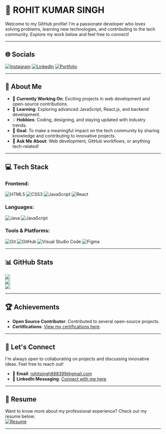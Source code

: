 # 🌟 **ROHIT KUMAR SINGH** 

Welcome to my GitHub profile! I'm a passionate developer who loves solving problems, learning new technologies, and contributing to the tech community. Explore my work below and feel free to connect!

---

## 🌐 **Socials**
[![Instagram](https://img.shields.io/badge/Instagram-%23E4405F.svg?logo=Instagram&logoColor=white)](https://www.instagram.com/realrohitsingh18/) 
[![LinkedIn](https://img.shields.io/badge/LinkedIn-%230077B5.svg?logo=linkedin&logoColor=white)](https://www.linkedin.com/in/realrohitsingh/) 
[![Portfolio](https://img.shields.io/badge/Portfolio-%23171717.svg?logo=github&logoColor=white)](https://github.com/realrohitsingh/realrohitsingh)

---

## 💫 **About Me**
- 🔭 **Currently Working On**: Exciting projects in web development and open-source contributions.
- 🌱 **Learning**: Exploring advanced JavaScript, React.js, and backend development.
- 💡 **Hobbies**: Coding, designing, and staying updated with industry trends. 
- 🎯 **Goal**: To make a meaningful impact on the tech community by sharing knowledge and contributing to innovative projects.
- 💬 **Ask Me About**: Web development, GitHub workflows, or anything tech-related!

---

## 💻 **Tech Stack**
### Frontend:
![HTML5](https://img.shields.io/badge/HTML5-%23E34F26.svg?logo=html5&logoColor=white)
![CSS3](https://img.shields.io/badge/CSS3-%231572B6.svg?logo=css3&logoColor=white)
![JavaScript](https://img.shields.io/badge/JavaScript-%23F7DF1E.svg?logo=javascript&logoColor=black)
![React](https://img.shields.io/badge/React-%2320232A.svg?logo=react&logoColor=%2361DAFB)

### Languages:
![Java](https://img.shields.io/badge/Java-%23ED8B00.svg?logo=java&logoColor=white)
![JavaScript](https://img.shields.io/badge/JavaScript-%23F7DF1E.svg?logo=javascript&logoColor=black)

### Tools & Platforms:
![Git](https://img.shields.io/badge/Git-%23F05033.svg?logo=git&logoColor=white)
![GitHub](https://img.shields.io/badge/GitHub-%23181717.svg?logo=github&logoColor=white)
![Visual Studio Code](https://img.shields.io/badge/VS%20Code-%23007ACC.svg?logo=visual-studio-code&logoColor=white)
![Figma](https://img.shields.io/badge/Figma-%23F24E1E.svg?logo=figma&logoColor=white)

---

## 📊 **GitHub Stats**
![](https://github-readme-stats.vercel.app/api?username=realrohitsingh&theme=dark&hide_border=false&include_all_commits=false&count_private=false)
<br/>
![](https://nirzak-streak-stats.vercel.app/?user=realrohitsingh&theme=dark&hide_border=false)
<br/>
![](https://github-readme-stats.vercel.app/api/top-langs/?username=realrohitsingh&theme=dark&hide_border=false&include_all_commits=false&count_private=false&layout=compact)

---

## 🏆 **Achievements**
- **Open Source Contributor**: Contributed to several open-source projects.
- **Certifications**: [View my certifications here](#).

---

## 🤝 **Let's Connect**
I'm always open to collaborating on projects and discussing innovative ideas. Feel free to reach out!

- 📧 **Email**: rohitsingh888399@gmail.com
- 💬 **LinkedIn Messaging**: [Connect with me here](https://www.linkedin.com/in/rohit-singh-b10374189/)

---

## 📄 **Resume**
Want to know more about my professional experience? Check out my resume below:  
[![Resume](https://img.shields.io/badge/Resume-Click%20Here-%23171717.svg?logo=google-drive&logoColor=white)](https://drive.google.com/file/d/1AXPQEW2Mo0k8cjJmzvYGvIY3Y1o4SU5A/view?usp=sharing)

---
